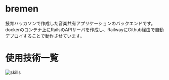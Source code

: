 # bremen

技育ハッカソンで作成した音楽共有アプリケーションのバックエンドです。
dockerのコンテナ上にRailsのAPIサーバを作成し、RailwayにGithub経由で自動デプロイすることで動作させています。
# 使用技術一覧

<img alt="skills" src="https://skillicons.dev/icons?theme=dark&perline=7&i=ruby,rails,docker,postgres"/>
